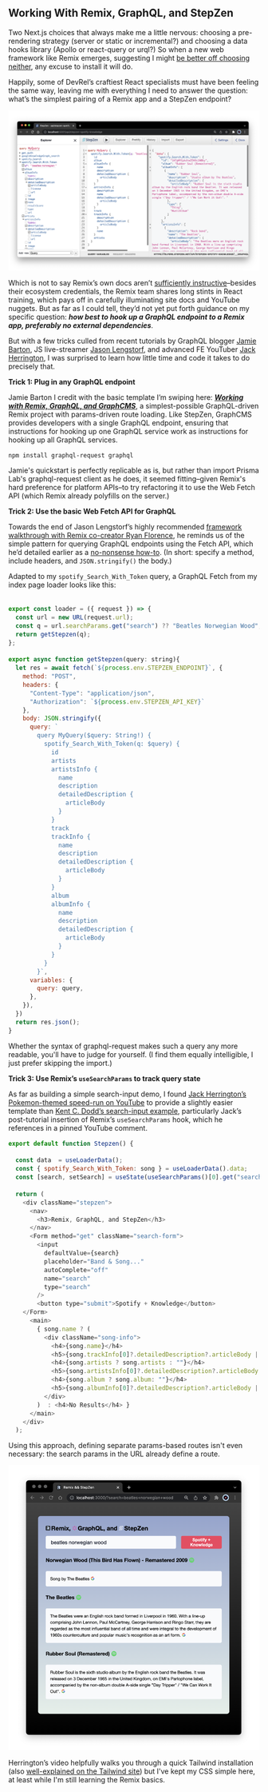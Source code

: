 ## Working With Remix, GraphQL, and StepZen ##



Two Next.js choices that always make me a little nervous: choosing a pre-rendering strategy (server or static or incremental?) and choosing a data hooks library (Apollo or react-query or urql?) So when a new web framework like Remix emerges, suggesting I might [be better off choosing neither](https://remix.run/blog/remix-vs-next), any excuse to install it will do.

Happily, some of DevRel’s craftiest React specialists must have been feeling the same way, leaving me with everything I need to answer the question: what’s the simplest pairing of a Remix app and a StepZen endpoint?

<p align="center">
  <img src="././images/remixdata.png"/>
</p>

Which is not to say Remix’s own docs aren’t [sufficiently instructive](https://remix.run/docs/en/v1/tutorials/blog)–besides their ecosystem credentials, the Remix team shares long stints in React training, which pays off in carefully illuminating site docs and YouTube nuggets. But as far as I could tell, they’d not yet put forth guidance on my specific question: _**how best to hook up a GraphQL endpoint to a Remix app, preferably no external dependencies**_. 

But with a few tricks culled from recent tutorials by GraphQL blogger [Jamie Barton](https://graphql.wtf/), JS live-streamer [Jason Lengstorf](https://twitter.com/jlengstorf), and advanced FE YouTuber [Jack Herrington](https://www.jackherrington.com/), I was surprised to learn how little time and code it takes to do precisely that.

**Trick 1: Plug in any GraphQL endpoint**

Jamie Barton I credit with the basic template I’m swiping here: [_**Working with Remix, GraphQL, and GraphCMS**_](https://graphcms.com/blog/working-with-remix-and-graphql), a simplest-possible GraphQL-driven Remix project with params-driven route loading. Like StepZen, GraphCMS provides developers with a single GraphQL endpoint, ensuring that instructions for hooking up one GraphQL service work as instructions for hooking up all GraphQL services.


```vim
npm install graphql-request graphql
```

Jamie's quickstart is perfectly replicable as is, but rather than import Prisma Lab's graphql-request client as he does, it seemed fitting–given Remix's hard preference for platform APIs–to try refactoring it to use the Web Fetch API (which Remix already polyfills on the server.)

**Trick 2: Use the basic Web Fetch API for GraphQL**

Towards the end of Jason Lengstorf’s highly recommended [framework walkthrough with Remix co-creator Ryan Florence](https://www.youtube.com/watch?v=pDdmF9ZhhAA), he reminds us of the simple pattern for querying GraphQL endpoints using the Fetch API, which he’d detailed earlier as a [no-nonsense how-to](https://www.netlify.com/blog/2020/12/21/send-graphql-queries-with-the-fetch-api-without-using-apollo-urql-or-other-graphql-clients/). (In short: specify a method, include headers, and <code>JSON.stringify()</code> the body.) 

Adapted to my <code>spotify_Search_With_Token</code> query, a GraphQL Fetch from my index page loader looks like this:


```js

export const loader = ({ request }) => {
  const url = new URL(request.url);
  const q = url.searchParams.get("search") ?? "Beatles Norwegian Wood";
  return getStepzen(q);
};

export async function getStepzen(query: string){
  let res = await fetch(`${process.env.STEPZEN_ENDPOINT}`, {
    method: "POST",
    headers: {
      "Content-Type": "application/json",
      "Authorization": `${process.env.STEPZEN_API_KEY}`
    },
    body: JSON.stringify({
      query: `
        query MyQuery($query: String!) {
          spotify_Search_With_Token(q: $query) {
            id
            artists
            artistsInfo {
              name
              description
              detailedDescription {
                articleBody
              }
            }
            track
            trackInfo {
              name
              description
              detailedDescription {
                articleBody
              }
            }
            album
            albumInfo {
              name
              description
              detailedDescription {
                articleBody
              }
            }
          }
        }`,
      variables: {
        query: query,
      },
    }),
  })
  return res.json();
}
```
Whether the syntax of graphql-request makes such a query any more readable, you'll have to judge for yourself. (I find them equally intelligible, I just prefer skipping the import.)

**Trick 3: Use Remix’s <code>useSearchParams</code> to track query state**

As far as building a simple search-input demo, I found [Jack Herrington’s Pokemon-themed speed-run on YouTube](https://www.youtube.com/watch?v=rgZkd-RAYfE) to provide a slightly easier template than [Kent C. Dodd’s search-input example](https://github.com/remix-run/remix/blob/main/examples/search-input/app/routes/index.tsx), particularly Jack’s post-tutorial insertion of Remix’s <code>useSearchParams</code> hook, which he references in a pinned YouTube comment. 

```js
export default function Stepzen() {

  const data  = useLoaderData();
  const { spotify_Search_With_Token: song } = useLoaderData().data;
  const [search, setSearch] = useState(useSearchParams()[0].get("search") ?? "");

  return (
    <div className="stepzen">
      <nav>
        <h3>Remix, GraphQL, and StepZen</h3>
      </nav>
      <Form method="get" className="search-form">
        <input
          defaultValue={search}
          placeholder="Band & Song..."
          autoComplete="off"
          name="search"
          type="search"
        />
        <button type="submit">Spotify + Knowledge</button>
    </Form>
      <main>
        { song.name ? (
          <div className="song-info">
            <h4>{song.name}</h4>
            <h5>{song.trackInfo[0]?.detailedDescription?.articleBody || song.trackInfo[0]?.description || ""}</h5>
            <h4>{song.artists ? song.artists : ""}</h4>
            <h5>{song.artistsInfo[0]?.detailedDescription?.articleBody || song.artistsInfo[0]?.description || ""}</h5>
            <h4>{song.album ? song.album: ""}</h4>
            <h5>{song.albumInfo[0]?.detailedDescription?.articleBody || song.albumInfo[0]?.description || ""}</h5>
          </div>
        )  : <h4>No Results</h4> }
      </main>
    </div>
  );
```

Using this approach, defining separate params-based routes isn't even necessary: the search params in the URL already define a route.

<p align="center">
  <img src="././images/remix.png"/>
</p>

Herrington’s video helpfully walks you through a quick Tailwind installation (also [well-explained on the Tailwind site](https://tailwindcss.com/docs/guides/remix)) but I've kept my CSS simple here, at least while I'm still learning the Remix basics.




